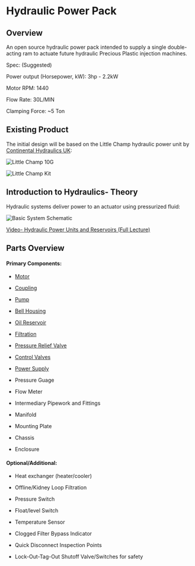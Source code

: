 # Hydraulic Power Pack

## Overview

An open source hydraulic power pack intended to supply a single double-acting ram to actuate future hydraulic Precious Plastic injection machines.

Spec: (Suggested)

Power output (Horsepower, kW): 3hp - 2.2kW

Motor RPM: 1440

Flow Rate: 30L/MIN

Clamping Force: ~5 Ton


## Existing Product

The initial design will be based on the Little Champ hydraulic power unit by [Continental Hydraulics UK](http://www.continentalhydraulics.co.uk):

![Little Champ 10G](https://github.com/plastic-hub/products/blob/master/projects/hydraulic-power-pack/reference/little-champ/Little-Champ-web.jpg)

![Little Champ Kit](https://github.com/plastic-hub/products/blob/master/projects/hydraulic-power-pack/reference/little-champ/champ-kit-clean-web.jpg)


## Introduction to Hydraulics- Theory

Hydraulic systems deliver power to an actuator using pressurized fluid:

![Basic System Schematic](https://www.cylinderservices.net/wp-content/uploads/2019/01/Log-Splitter-Circuit-Drawing2.jpg)

[Video- Hydraulic Power Units and Reservoirs (Full Lecture)](https://www.youtube.com/watch?v=tSc6JfwofIo)

## Parts Overview


#### Primary Components:

- [Motor](https://github.com/plastic-hub/products/blob/master/projects/hydraulic-power-pack/documents/motor/ReadMe.md)

- [Coupling](https://github.com/plastic-hub/products/blob/master/projects/hydraulic-power-pack/documents/coupling/ReadMe.md)

- [Pump](https://github.com/plastic-hub/products/blob/master/projects/hydraulic-power-pack/documents/pump/ReadMe.md)

- [Bell Housing](https://github.com/plastic-hub/products/blob/master/projects/hydraulic-power-pack/documents/bell-housing/ReadMe.md)

- [Oil Reservoir](https://github.com/plastic-hub/products/blob/master/projects/hydraulic-power-pack/documents/reservoir/ReadMe.md)

- [Filtration](https://github.com/plastic-hub/products/blob/master/projects/hydraulic-power-pack/documents/filtration/ReadMe.md)

- [Pressure Relief Valve](https://github.com/plastic-hub/products/blob/master/projects/hydraulic-power-pack/documents/pressure-relief-valve/ReadMe.md)

- [Control Valves](https://github.com/plastic-hub/products/blob/master/projects/hydraulic-power-pack/documents/valves/ReadMe.md)

- [Power Supply](https://github.com/plastic-hub/products/blob/master/projects/hydraulic-power-pack/documents/power-supply/ReadMe.md)

- Pressure Guage

- Flow Meter

- Intermediary Pipework and Fittings

- Manifold

- Mounting Plate

- Chassis

- Enclosure


#### Optional/Additional:

- Heat exchanger (heater/cooler)

- Offline/Kidney Loop Filtration

- Pressure Switch

- Float/level Switch

- Temperature Sensor

- Clogged Filter Bypass Indicator

- Quick Disconnect Inspection Points

- Lock-Out-Tag-Out Shutoff Valve/Switches for safety


